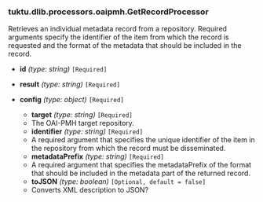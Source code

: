 ### tuktu.dlib.processors.oaipmh.GetRecordProcessor
Retrieves an individual metadata record from a repository. Required arguments specify the identifier of the item from which the record is requested and the format of the metadata that should be included in the record.

  * **id** *(type: string)* `[Required]`

  * **result** *(type: string)* `[Required]`

  * **config** *(type: object)* `[Required]`

    * **target** *(type: string)* `[Required]`
    - The OAI-PMH target repository.

    * **identifier** *(type: string)* `[Required]`
    - A required argument that specifies the unique identifier of the item in the repository from which the record must be disseminated.

    * **metadataPrefix** *(type: string)* `[Required]`
    - A required argument that specifies the metadataPrefix of the format that should be included in the metadata part of the returned record.

    * **toJSON** *(type: boolean)* `[Optional, default = false]`
    - Converts XML description to JSON?


